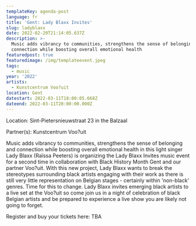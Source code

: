 ```yaml
---
templateKey: agenda-post
language: fr
title: 'Gent: Lady Blaxx Invites'
slug: ladyblaxx
date: 2022-02-20T21:14:05.637Z
description: >-
  Music adds vibrancy to communities, strengthens the sense of belonging and
  connection while boosting overall emotional health 
featuredpost: true
featuredimage: /img/templateevent.jpeg
tags:
  - music
year: '2022'
artists:
  - Kunstcentrum Voo?uit
location: Gent
datestart: 2022-03-11T18:00:05.668Z
dateend: 2022-03-11T20:00:00.000Z
---
```

Location: Sint-Pietersnieuwstraat 23 in the Balzaal

Partner(s): Kunstcentrum Voo?uit

Music adds vibrancy to communities, strengthens the sense of belonging and connection while boosting overall emotional health in this light singer Lady Blaxx (Raïssa Peeters) is organizing the Lady Blaxx Invites music event for a second time in collaboration with Black History Month Gent and our partner Voo?uit. With this new project, Lady Blaxx wants to break the stereotypes surrounding black artists engaging with their work as there is still very little representation on Belgian stages - certainly within 'non-black' genres. Time for this to change. Lady Blaxx invites emerging black artists to a live set at the Voo?uit so come join us in a night of celebration of black Belgian artists and be prepared to experience a live show you are likely not going to forget.

Register and buy your tickets here: TBA
